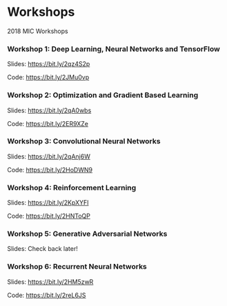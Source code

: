 # Workshops
2018 MIC Workshops

### Workshop 1: Deep Learning, Neural Networks and TensorFlow
Slides: https://bit.ly/2qz4S2p

Code: https://bit.ly/2JMu0vp

### Workshop 2: Optimization and Gradient Based Learning
Slides: https://bit.ly/2qA0wbs

Code: https://bit.ly/2ER9XZe

### Workshop 3: Convolutional Neural Networks
Slides: https://bit.ly/2qAnj6W

Code: https://bit.ly/2HoDWN9

### Workshop 4: Reinforcement Learning
Slides: https://bit.ly/2KpXYFI

Code: https://bit.ly/2HNToQP

### Workshop 5: Generative Adversarial Networks
Slides: Check back later!

### Workshop 6: Recurrent Neural Networks
Slides: https://bit.ly/2HM5zwR

Code: https://bit.ly/2reL6JS
